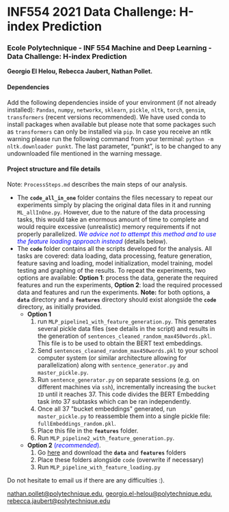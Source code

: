 # INF554 2021 Data Challenge: H-index Prediction
### Ecole Polytechnique - INF 554 Machine and Deep Learning - Data Challenge: H-index Prediction  
**Georgio El Helou, Rebecca Jaubert, Nathan Pollet.** 

#### Dependencies
Add the following dependencies inside of your environment (if not already installed): ``Pandas``, ``numpy``, ``networkx``, ``sklearn``, ``pickle``, ``nltk``, ``torch``, ``gensim``, ``transformers`` (recent versions recommended). 
We have used conda to install packages when available but please note that some packages such as ``transformers`` can only be installed via ``pip``.
In case you receive an ntlk warning please run the following command from your terminal: ``python -m nltk.downloader punkt``. The last parameter, “punkt”, is to be changed to any undownloaded file mentioned in the warning message.
#### Project structure and file details
Note: ``ProcessSteps.md`` describes the main steps of our analysis.
* The **``code_all_in_one``** folder contains the files necessary to repeat our experiments simply by placing the original data files in it and running ``ML_allInOne.py``. However, due to the nature of the data processing tasks, this would take an enormous amount of time to complete and would require excessive (unrealistic) memory requirements if not properly parallelized. <span style="color:blue">*We advice not to attempt this method and to use the feature loading approach instead*</span> (details below).
* The **``code``** folder contains all the scripts developed for the analysis. All tasks are covered: data loading, data processing, feature generation, feature saving and loading, model initialization, model training, model testing and graphing of the results.
To repeat the experiments, two options are available: **Option 1**: process the data, generate the required features and run the experiments, **Option 2**: load the required processed data and features and run the experiments. 
**Note:** for both options, a **``data``** directory and a **``features``** directory should exist alongside the **``code``** directory, as initially provided.
    - **Option 1**
        1. run ``MLP_pipeline1_with_feature_generation.py``. This generates several pickle data files (see details in the script) and results in the generation of ``sentences_cleaned_random_max450words.pkl``. This file is to be used to obtain the BERT text embeddings.
        2. Send ``sentences_cleaned_random_max450words.pkl`` to your school computer system (or similar architecture allowing for parallelization) along with ``sentence_generator.py`` and ``master_pickle.py``.
        3. Run ``sentence_generator.py`` on separate sessions (e.g. on different machines via ``ssh``), incrementally increasing the ``bucket ID`` until it reaches 37. This code divides the BERT Embedding task into 37 subtasks which can be ran independently.
        4. Once all 37 "bucket embeddings" generated, run ``master_pickle.py`` to reassemble them into a single pickle file: ``fullEmbeddings_random.pkl``.
        5. Place this file in the **``features``** folder.
        6. Run ``MLP_pipeline2_with_feature_generation.py``.
    - **Option 2** <span style="color:blue">(*recommended*)</span>.
        1. Go [here](https://drive.google.com/drive/folders/1CDvV8U3VG0SWPUb1hqMhVmUhCs3TEucH) and download the **``data``** and **``features``** folders
        2. Place these folders alongside ``code`` (overwrite if necessary)
        3. Run ``MLP_pipeline_with_feature_loading.py``

Do not hesitate to email us if there are any difficulties :). 

nathan.pollet@polytechnique.edu, georgio.el-helou@polytechnique.edu, rebecca.jaubert@polytechnique.edu
